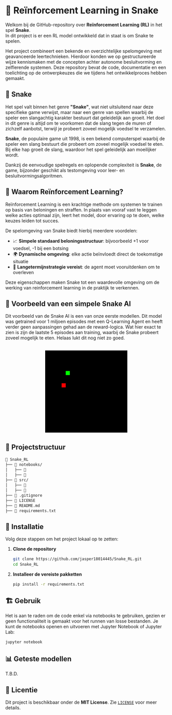# 🤖 Reïnforcement Learning in Snake

Welkom bij de GitHub-repository over **Reïnforcement Learning (RL)** in het spel **Snake**.  
In dit project is er een RL model ontwikkeld dat in staat is om Snake te spelen.

Het project combineert een bekende en overzichtelijke spelomgeving met geavanceerde leertechnieken. Hierdoor konden we op gestructureerde wijze kennismaken met de concepten achter autonome besluitvorming en zelflerende systemen. Deze repository bevat de code, documentatie en een toelichting op de ontwerpkeuzes die we tijdens het ontwikkelproces hebben gemaakt.

## 🐍 Snake

Het spel valt binnen het genre **"Snake"**, wat niet uitsluitend naar deze specifieke game verwijst, maar naar een genre van spellen waarbij de speler een slangachtig karakter bestuurt dat geleidelijk aan groeit. Het doel in dit genre is altijd om te voorkomen dat de slang tegen de muren of zichzelf aanbotst, terwijl je probeert zoveel mogelijk voedsel te verzamelen.

**Snake**, de populaire game uit 1998, is een bekend computerspel waarbij de speler een slang bestuurt die probeert om zoveel mogelijk voedsel te eten. Bij elke hap groeit de slang, waardoor het spel geleidelijk aan moeilijker wordt.

Dankzij de eenvoudige spelregels en oplopende complexiteit is **Snake**, de game, bijzonder geschikt als testomgeving voor leer- en besluitvormingsalgoritmen.

## 🎯 Waarom Reïnforcement Learning?

Reïnforcement Learning is een krachtige methode om systemen te trainen op basis van beloningen en straffen. In plaats van vooraf vast te leggen welke acties optimaal zijn, leert het model, door ervaring op te doen, welke keuzes leiden tot succes.

De spelomgeving van Snake biedt hierbij meerdere voordelen:

- 📈 **Simpele standaard beloningsstructuur**: bijvoorbeeld +1 voor voedsel, -1 bij een botsing  
- 🌍 **Dynamische omgeving**: elke actie beïnvloedt direct de toekomstige situatie  
- 🧭 **Langetermijnstrategie vereist**: de agent moet vooruitdenken om te overleven

Deze eigenschappen maken Snake tot een waardevolle omgeving om de werking van reinforcement learning in de praktijk te verkennen.

## 🎥 Voorbeeld van een simpele Snake AI

Dit voorbeeld van de Snake AI is een van onze eerste modellen. Dit model was getrained voor 1 miljoen episodes met een Q-Learning Agent en heeft verder geen aanpassingen gehad aan de reward-logica. Wat hier exact te zien is zijn de laatste 5 episodes aan training, waarbij de Snake probeert zoveel mogelijk te eten. Helaas lukt dit nog niet zo goed.
<br>
<br>
<p align="center">
  <img src="Afbeeldingen_en_gifs/snake_training.gif" alt="Snake AI demo" />
</p>

## 📁 Projectstructuur

```plaintext
📁 Snake_RL
├── 📁 notebooks/
│   ├── 📜
│   ├── 📜
├── 📁 src/
│   ├── 📜
│   ├── 📜
├── 📜 .gitignore
├── 📜 LICENSE
├── 📜 README.md
├── 📜 requirements.txt
```

## 🚀 Installatie

Volg deze stappen om het project lokaal op te zetten:

1. **Clone de repository**
   ```bash
   git clone https://github.com/jasper18014445/Snake_RL.git
   cd Snake_RL
   ```

2. **Installeer de vereiste pakketten**
   ```bash
   pip install -r requirements.txt
   ```

## 🏗 Gebruik

Het is aan te raden om de code enkel via notebooks te gebruiken, gezien er geen functionaliteit is gemaakt voor het runnen van losse bestanden. Je kunt de notebooks openen en uitvoeren met Jupyter Notebook of Jupyter Lab:

```bash
jupyter notebook
```

## 📊 Geteste modellen

T.B.D.

## 📜 Licentie

Dit project is beschikbaar onder de **MIT License**. Zie [`LICENSE`](LICENSE) voor meer details.

